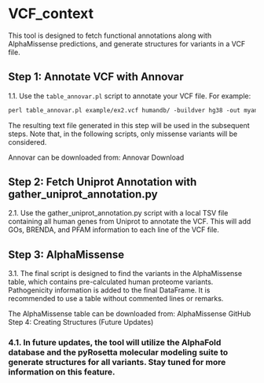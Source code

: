 # VCF_context

This tool is designed to fetch functional annotations along with AlphaMissense predictions, and generate structures for variants in a VCF file.

## Step 1: Annotate VCF with Annovar
1.1. Use the `table_annovar.pl` script to annotate your VCF file. For example:

```perl
perl table_annovar.pl example/ex2.vcf humandb/ -buildver hg38 -out myanno -remove -protocol refGene,cytoBand,exac03,avsnp147,dbnsfp30a -operation g,r,f,f,f -arg '-hgvs',,,, -nastring . -vcfinput -polish
```

The resulting text file generated in this step will be used in the subsequent steps. Note that, in the following scripts, only missense variants will be considered.

Annovar can be downloaded from: Annovar Download
## Step 2: Fetch Uniprot Annotation with gather_uniprot_annotation.py

2.1. Use the gather_uniprot_annotation.py script with a local TSV file containing all human genes from Uniprot to annotate the VCF. This will add GOs, BRENDA, and PFAM information to each line of the VCF file.

## Step 3: AlphaMissense

3.1. The final script is designed to find the variants in the AlphaMissense table, which contains pre-calculated human proteome variants. Pathogenicity information is added to the final DataFrame. It is recommended to use a table without commented lines or remarks.

The AlphaMissense table can be downloaded from: AlphaMissense GitHub
Step 4: Creating Structures (Future Updates)

### 4.1. In future updates, the tool will utilize the AlphaFold database and the pyRosetta molecular modeling suite to generate structures for all variants. Stay tuned for more information on this feature.
